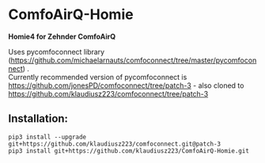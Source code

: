 # ComfoAirQ-Homie
**Homie4 for Zehnder ComfoAirQ**

Uses pycomfoconnect library (https://github.com/michaelarnauts/comfoconnect/tree/master/pycomfoconnect) .<br/>
Currently recommended version of pycomfoconnect is https://github.com/jonesPD/comfoconnect/tree/patch-3 - also cloned to https://github.com/klaudiusz223/comfoconnect/tree/patch-3

## Installation:

```
pip3 install --upgrade git+https://github.com/klaudiusz223/comfoconnect.git@patch-3
pip3 install git+https://github.com/klaudiusz223/ComfoAirQ-Homie.git
```
